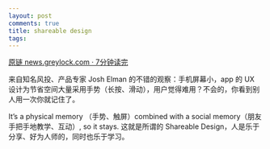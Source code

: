 ```yaml
---
layout: post
comments: true
title: shareable design
tags: 
---
```

[原链 news.greylock.com · 7分钟读完](https://news.greylock.com/intuitive-design-vs-shareable-design-88ff6bb184bb?utm_source=wanqu.co&utm_campaign=Wanqu+Daily&utm_medium=rss)

来自知名风投、产品专家 Josh Elman 的不错的观察：手机屏幕小，app 的 UX 设计为节省空间大量采用手势（长按、滑动），用户觉得难用？不会的，你看到别人用一次你就记住了。

It’s a physical memory （手势、触屏）combined with a social memory（朋友手把手地教学、互动）, so it stays. 这就是所谓的 Shareable Design，人是乐于分享、好为人师的，同时也乐于学习。


